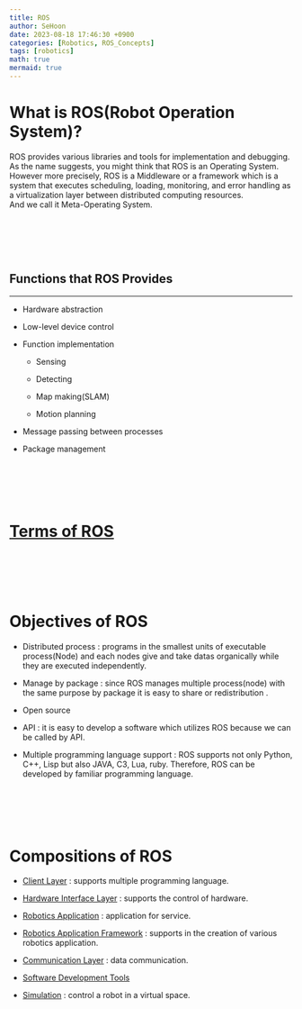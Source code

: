 ```yaml
---
title: ROS
author: SeHoon
date: 2023-08-18 17:46:30 +0900
categories: [Robotics, ROS_Concepts]
tags: [robotics]
math: true
mermaid: true
---
```


# What is ROS(Robot Operation System)?

ROS provides various libraries and tools for implementation and debugging.<br>
As the name suggests, you might think that ROS is an Operating System. <br>
However more precisely, ROS is a Middleware or a framework which is a system that executes scheduling, loading, monitoring, and error handling as a virtualization layer between distributed computing resources.<br>
And we call it Meta-Operating System.

<br><br><br><br>

## Functions that ROS Provides
---

+ Hardware abstraction

+ Low-level device control

+ Function implementation
    
    + Sensing

    + Detecting

    + Map making(SLAM)

    + Motion planning

+ Message passing between processes

+ Package management

<br><br><br><br>

# [Terms of ROS](https://csh970605.github.io/posts/TermROS/)


<br><br><br><br>


# Objectives of ROS

+ Distributed process : programs in the smallest units of executable process(Node) and each nodes give and take datas organically while they are executed independently.

+ Manage by package : since ROS manages multiple process(node) with the same purpose by package it is easy to share or redistribution .

+ Open source 

+ API : it is easy to develop a software which utilizes ROS because we can be called by API.

+ Multiple programming language support : ROS supports not only Python, C++, Lisp but also JAVA, C3, Lua, ruby. Therefore, ROS can be developed by familiar programming language.

<br><br><br><br>

# Compositions of ROS

+ [Client Layer](https://csh970605.github.io/posts/Client_Layer/) : supports multiple programming language.

+ [Hardware Interface Layer](https://csh970605.github.io/posts/HI_Layer/) : supports the control of hardware.

+ [Robotics Application](https://csh970605.github.io/posts/Robotics_Application/) : application for service.

+ [Robotics Application Framework](https://csh970605.github.io/posts/Robotics_Application_Framework/) : supports in the creation of various robotics application.

+ [Communication Layer](https://csh970605.github.io/posts/Communication_Layer/) : data communication.

+ [Software Development Tools](https://csh970605.github.io/posts/Software_Development_Tools/)

+ [Simulation](https://csh970605.github.io/posts/Simulation/) : control a robot in a virtual space.

<br><br><br><br>

